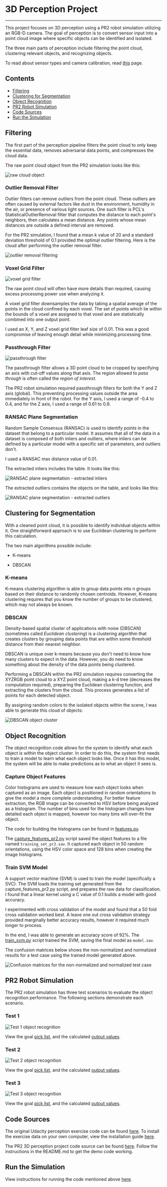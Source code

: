 [//]: # (Image References)
[pipeline_0_raw_cloud]: ./misc/pipeline_0_raw_cloud.png
[pipeline_1_outlier_removal_filter]: ./misc/pipeline_1_outlier_removal_filter.png
[pipeline_2_voxel_grid_filter]: ./misc/pipeline_2_voxel_grid_filter.png
[pipeline_3_passthrough_filter]: ./misc/pipeline_3_passthrough_filter.png
[pipeline_4_extracted_inliers]: ./misc/pipeline_4_extracted_inliers.png
[pipeline_5_extracted_outliers]: ./misc/pipeline_5_extracteed_outliers.png
[dbscan_object_cluster]: ./misc/dbscan_objeect_cluster.png
[confusion_matrices]: ./misc/confusion_matrices.png
[test_1_object_recognition]: ./misc/test_1_object_recognition.png
[test_2_object_recognition]: ./misc/test_2_object_recognition.png
[test_3_object_recognition]: ./misc/test_3_object_recognition.png

# 3D Perception Project
---

This project focuses on 3D perception using a PR2 robot simulation utilizing an RGB-D camera. The goal of perception is to convert sensor input into a point cloud image where specific objects can be identified and isolated.

The three main parts of perception include filtering the point cloud, clustering relevant objects, and recognizing objects.

To read about sensor types and camera calibration, read [this](Sensor_Types.md) page.

## Contents

- [Filtering](#filtering)
- [Clustering for Segmentation](#clustering-for-segmentation)
- [Object Recognition](#object-recognition)
- [PR2 Robot Simulation](#pr2-robot-simulation)
- [Code Sources](#code-sources)
- [Run the Simulation](#run-the-simulation)

## Filtering

The first part of the perception pipeline filters the point cloud to only keep the essential data, removes adversarial data points, and compresses the cloud data.

The raw point cloud object from the PR2 simulation looks like this:

![raw cloud object][pipeline_0_raw_cloud]

### Outlier Removal Filter

Outlier filters can remove outliers from the point cloud. These outliers are often caused by external factors like dust in the environment, humidity in the air, or presence of various light sources. One such filter is PCL's StatisticalOutlierRemoval filter that computes the distance to each point's neighbors, then calculates a mean distance. Any points whose mean distances are outside a defined interval are removed.

For the PR2 simulation, I found that a mean k value of 20 and a standard deviation threshold of 0.1 provided the optimal outlier filtering. Here is the cloud after performing the outlier removal filter.

![outlier removal filtering][pipeline_1_outlier_removal_filter]

### Voxel Grid Filter

![voxel grid filter][pipeline_2_voxel_grid_filter]

The raw point cloud will often have more details than required, causing excess processing power use when analyzing it.

A voxel grid filter downsamples the data by taking a spatial average of the points in the cloud confined by each voxel. The set of points which lie within the bounds of a voxel are assigned to that voxel and are statistically combined into one output point.

I used an X, Y, and Z voxel grid filter leaf size of 0.01. This was a good compromise of leaving enough detail while minimizing processing time.

### Passthrough Filter

![passthrough filter][pipeline_3_passthrough_filter]

The passthrough filter allows a 3D point cloud to be cropped by specifying an axis with cut-off values along that axis. The region allowed to *pass through* is often called the *region of interest*.

The PR2 robot simulation required passthrough filters for both the Y and Z axis (global). This preventing processing values outside the area immediately in front of the robot. For the Y axis, I used a range of -0.4 to 0.4, and for the Z axis, I used a range of 0.61 to 0.9.

### RANSAC Plane Segmentation

Random Sample Consensus (RANSAC) is used to identify points in the dataset that belong to a particular model. It assumes that all of the data in a dataset is composed of both inliers and outliers, where inliers can be defined by a particular model with a specific set of parameters, and outliers don't.

I used a RANSAC max distance value of 0.01.

The extracted inliers includes the table. It looks like this:

![RANSAC plane segmentation - extracted inliers][pipeline_4_extracted_inliers]

The extracted outliers contains the objects on the table, and looks like this:

![RANSAC plane segmentation - extracted outliers][pipeline_5_extracted_outliers]

## Clustering for Segmentation

With a cleaned point cloud, it is possible to identify individual objects within it. One straightforward approach is to use Euclidean clustering to perform this calculation.

The two main algorithms possible include:

- K-means

- DBSCAN

### K-means

K-means clustering algorithm is able to group data points into n groups based on their distance to randomly chosen centroids. However, K-means clustering requires that you know the number of groups to be clustered, which may not always be known.

### DBSCAN

Density-based spatial cluster of applications with noise (DBSCAN) (sometimes called *Euclidean clustering*) is a clustering algorithm that creates clusters by grouping data points that are within some threshold distance from their nearest neighbor.

DBSCAN is unique over k-means because you don't need to know how many clusters to expect in the data. However, you do need to know something about the density of the data points being clustered.

Performing a DBSCAN within the PR2 simulation requires converting the XYZRGB point cloud to a XYZ point cloud, making a k-d tree (decreases the computation required), preparing the Euclidean clustering function, and extracting the clusters from the cloud. This process generates a list of points for each detected object.

By assigning random colors to the isolated objects within the scene, I was able to generate this cloud of objects:

![DBSCAN object cluster][dbscan_object_cluster]

## Object Recognition

The object recognition code allows for the system to identify what each object is within the object cluster. In order to do this, the system first needs to train a model to learn what each object looks like. Once it has this model, the system will be able to make predictions as to what an object it sees is.

### Capture Object Features

Color histograms are used to measure how each object looks when captured as an image. Each object is positioned in random orientations to give the model a more complete understanding. For better feature extraction, the RGB image can be converted to HSV before being analyzed as a histogram. The number of bins used for the histogram changes how detailed each object is mapped, however too many bins will over-fit the object.

The code for building the histograms can be found in [features.py](PR2-Project/sensor_stick/src/sensor_stick/features.py).

The [capture_features_pr2.py](PR2-Project/sensor_stick/scripts/capture_features_pr2.py) script saved the object features to a file named `training_set_pr2.sav`. It captured each object in 50 random orientations, using the HSV color space and 128 bins when creating the image histograms.

### Train SVM Model

A support vector machine (SVM) is used to train the model (specifically a SVC). The SVM loads the training set generated from the capture_features_pr2.py script, and prepares the raw data for classification. I found that a linear kernel using a C value of 0.1 builds a model with good accuracy.

I experimented with cross validation of the model and found that a 50 fold cross validation worked best. A leave one out cross validation strategy provided marginally better accuracy results, however it required much longer to process.

In the end, I was able to generate an accuracy score of 92%. The [train_svm.py](PR2-Project/RoboND-Perception-Project/pr2/robot/scripts/train_svm.py) script trained the SVM, saving the final model as `model.sav`.

The confusion matrices below shows the non-normalized and normalized results for a test case using the trained model generated above.

![Confusion matrices for the non-normalized and normalized test case][confusion_matrices]

## PR2 Robot Simulation

The PR2 robot simulation has three test scenarios to evaluate the object recognition performance. The following sections demonstrate each scenario.

### Test 1

![Test 1 object recognition][test_1_object_recognition]

View the goal [pick list](PR2-Project/RoboND-Perception-Project/pr2_robot/config/pick_list_1.yaml), and the calculated [output values](PR2-Project/RoboND-Perception-Project/pr2_robot/scripts/output_1.yaml).

### Test 2

![Test 2 object recognition][test_2_object_recognition]

View the goal [pick list](PR2-Project/RoboND-Perception-Project/pr2_robot/config/pick_list_2.yaml), and the calculated [output values](PR2-Project/RoboND-Perception-Project/pr2_robot/scripts/output_2.yaml).

### Test 3

![Test 3 object recognition][test_3_object_recognition]

View the goal [pick list](PR2-Project/RoboND-Perception-Project/pr2_robot/config/pick_list_3.yaml), and the calculated [output values](PR2-Project/RoboND-Perception-Project/pr2_robot/scripts/output_3.yaml).

## Code Sources

The original Udacity perception exercise code can be found [here](https://github.com/udacity/RoboND-Perception-Exercises). To install the exercise data on your own computer, view the installation guide [here](Install_Guide.md).

The PR2 3D perception project code source can be found [here](https://github.com/udacity/RoboND-Perception-Project). Follow the instructions in the README.md to get the demo code working.

## Run the Simulation

View instructions for running the code mentioned above [here](PR2-Project/RoboND-Perception-Project/pr2_robot/scripts/README.md).
